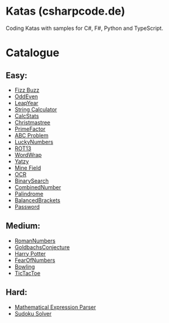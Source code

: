 # Katas (csharpcode.de)

Coding Katas with samples for C#, F#, Python and TypeScript. 
# Catalogue

Easy:
--------------
* [Fizz Buzz](/Descriptions/FizzBuzz.md)
* [OddEven](/Descriptions/OddEven.md)
* [LeapYear](/Descriptions/LeapYear.md)
* [String Calculator](/Descriptions/StringCalculator.md)
* [CalcStats](/Descriptions/CalcStats.md)
* [Christmastree](/Descriptions/Christmastree.md)
* [PrimeFactor](/Descriptions/PrimeFactor.md)
* [ABC Problem](/Descriptions/ABC.md)
* [LuckyNumbers](/Descriptions/LuckyNumbers.md)
* [ROT13](/Descriptions/ROT13.md)
* [WordWrap](/Descriptions/WordWrap.md)
* [Yatzy](/Descriptions/Yatzy.md)
* [Mine Field](/Descriptions/MineField.md)
* [OCR](/Descriptions/BankOCR.md)
* [BinarySearch](/Descriptions/BinarySearch.md)
* [CombinedNumber](/Descriptions/CombinedNumber.md)
* [Palindrome](/Descriptions/Palindrome.md)
* [BalancedBrackets](/Descriptions/BalancedBrackets.md)
* [Password](/Descriptions/Password.md)

Medium:
--------------
* [RomanNumbers](/Descriptions/RomanNumbers.md)
* [GoldbachsConjecture](/Descriptions/GoldbachsConjecture.md)
* [Harry Potter](/Descriptions/HarryPotter.md)
* [FearOfNumbers](/Descriptions/FearOfNumbers.md)
* [Bowling](/Descriptions/Bowling.md)
* [TicTacToe](/Descriptions/TicTacToe.md)

Hard:
--------------
* [Mathematical Expression Parser](/Descriptions/Calc.md)
* [Sudoku Solver](/Descriptions/Sudoku.md)
